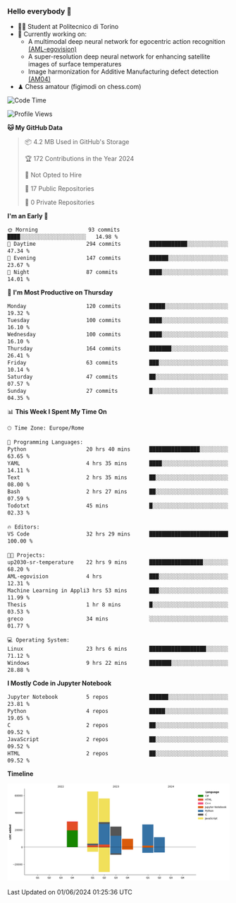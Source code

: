 ### Hello everybody 👋
- 🧑‍🎓 Student at Politecnico di Torino
- 🤖 Currently working on:
  - A multimodal deep neural network for egocentric action recognition [(AML-egovision)](https://github.com/figimodi/AML-egovision)
  - A super-resolution deep neural network for enhancing satellite images of surface temperatures
  - Image harmonization for Additive Manufacturing defect detection [(AM04)](https://github.com/figimodi/AM04)
- ♟ Chess amatour (figimodi on chess.com)

<!--
[![Figimodi's GitHub stats](https://github-readme-stats.vercel.app/api?username=figimodi&rank_icon=github&show_icons=true&include_all_commits=true)](https://github.com/figimodi/github-readme-stats)

![Top Langs](https://github-readme-stats.vercel.app/api/top-langs/?username=figimodi&layout=compact&)

[![Figimodi's WakaTime stats](https://github-readme-stats.vercel.app/api/wakatime?username=figimodi)](https://github.com/figimodi/github-readme-stats)
-->

<!--START_SECTION:waka-->
![Code Time](http://img.shields.io/badge/Code%20Time-149%20hrs%2031%20mins-blue)

![Profile Views](http://img.shields.io/badge/Profile%20Views-1-blue)

**🐱 My GitHub Data** 

> 📦 4.2 MB Used in GitHub's Storage 
 > 
> 🏆 172 Contributions in the Year 2024
 > 
> 🚫 Not Opted to Hire
 > 
> 📜 17 Public Repositories 
 > 
> 🔑 0 Private Repositories 
 > 
**I'm an Early 🐤** 

```text
🌞 Morning                93 commits          ████░░░░░░░░░░░░░░░░░░░░░   14.98 % 
🌆 Daytime                294 commits         ████████████░░░░░░░░░░░░░   47.34 % 
🌃 Evening                147 commits         ██████░░░░░░░░░░░░░░░░░░░   23.67 % 
🌙 Night                  87 commits          ████░░░░░░░░░░░░░░░░░░░░░   14.01 % 
```
📅 **I'm Most Productive on Thursday** 

```text
Monday                   120 commits         █████░░░░░░░░░░░░░░░░░░░░   19.32 % 
Tuesday                  100 commits         ████░░░░░░░░░░░░░░░░░░░░░   16.10 % 
Wednesday                100 commits         ████░░░░░░░░░░░░░░░░░░░░░   16.10 % 
Thursday                 164 commits         ███████░░░░░░░░░░░░░░░░░░   26.41 % 
Friday                   63 commits          ███░░░░░░░░░░░░░░░░░░░░░░   10.14 % 
Saturday                 47 commits          ██░░░░░░░░░░░░░░░░░░░░░░░   07.57 % 
Sunday                   27 commits          █░░░░░░░░░░░░░░░░░░░░░░░░   04.35 % 
```


📊 **This Week I Spent My Time On** 

```text
🕑︎ Time Zone: Europe/Rome

💬 Programming Languages: 
Python                   20 hrs 40 mins      ████████████████░░░░░░░░░   63.65 % 
YAML                     4 hrs 35 mins       ████░░░░░░░░░░░░░░░░░░░░░   14.11 % 
Text                     2 hrs 35 mins       ██░░░░░░░░░░░░░░░░░░░░░░░   08.00 % 
Bash                     2 hrs 27 mins       ██░░░░░░░░░░░░░░░░░░░░░░░   07.59 % 
Todotxt                  45 mins             █░░░░░░░░░░░░░░░░░░░░░░░░   02.33 % 

🔥 Editors: 
VS Code                  32 hrs 29 mins      █████████████████████████   100.00 % 

🐱‍💻 Projects: 
up2030-sr-temperature    22 hrs 9 mins       █████████████████░░░░░░░░   68.20 % 
AML-egovision            4 hrs               ███░░░░░░░░░░░░░░░░░░░░░░   12.31 % 
Machine Learning in Appli3 hrs 53 mins       ███░░░░░░░░░░░░░░░░░░░░░░   11.99 % 
Thesis                   1 hr 8 mins         █░░░░░░░░░░░░░░░░░░░░░░░░   03.53 % 
greco                    34 mins             ░░░░░░░░░░░░░░░░░░░░░░░░░   01.77 % 

💻 Operating System: 
Linux                    23 hrs 6 mins       ██████████████████░░░░░░░   71.12 % 
Windows                  9 hrs 22 mins       ███████░░░░░░░░░░░░░░░░░░   28.88 % 
```

**I Mostly Code in Jupyter Notebook** 

```text
Jupyter Notebook         5 repos             ██████░░░░░░░░░░░░░░░░░░░   23.81 % 
Python                   4 repos             █████░░░░░░░░░░░░░░░░░░░░   19.05 % 
C                        2 repos             ██░░░░░░░░░░░░░░░░░░░░░░░   09.52 % 
JavaScript               2 repos             ██░░░░░░░░░░░░░░░░░░░░░░░   09.52 % 
HTML                     2 repos             ██░░░░░░░░░░░░░░░░░░░░░░░   09.52 % 
```



**Timeline**

![Lines of Code chart](https://raw.githubusercontent.com/figimodi/figimodi/main/assets/bar_graph.png)


 Last Updated on 01/06/2024 01:25:36 UTC
<!--END_SECTION:waka-->

<!--
**figimodi/figimodi** is a ✨ _special_ ✨ repository because its `README.md` (this file) appears on your GitHub profile.

Here are some ideas to get you started:

- 🔭 I’m currently working on ...
- 🌱 I’m currently learning ...
- 👯 I’m looking to collaborate on ...
- 🤔 I’m looking for help with ...
- 💬 Ask me about ...
- 📫 How to reach me: ...
- 😄 Pronouns: ...
- ⚡ Fun fact: ...
-->
